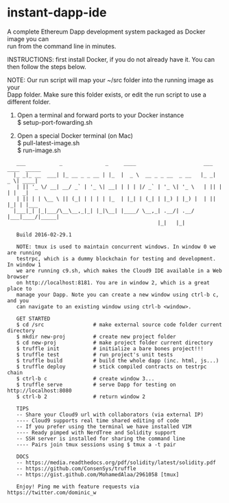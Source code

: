 # instant-dapp-ide
A complete Ethereum Dapp development system packaged as Docker image you can  
run from the command line in minutes.    
  
INSTRUCTIONS: first install Docker, if you do not already have it. You can then
follow the steps below.  
  
NOTE: Our run script will map your ~/src folder into the running image as your  
Dapp folder. Make sure this folder exists, or edit the run script to use a  
different folder.  
  
1. Open a terminal and forward ports to your Docker instance  
$ setup-port-fowarding.sh  
  
2. Open a special Docker terminal (on Mac)  
$ pull-latest-image.sh  
$ run-image.sh  
```
   ___           _              _     ____                      ___ ____  _____   
  |_ _|_ __  ___| |_ __ _ _ __ | |_  |  _ \  __ _ _ __  _ __   |_ _|  _ \| ____|  
   | || '_ \/ __| __/ _` | '_ \| __| | | | |/ _` | '_ \| '_ \   | || | | |  _|  
   | || | | \__ \ || (_| | | | | |_  | |_| | (_| | |_) | |_) |  | || |_| | |___ 
  |___|_| |_|___/\__\__,_|_| |_|\__| |____/ \__,_| .__/| .__/  |___|____/|_____|  
                                                 |_|   |_|                      
  
   Build 2016-02-29.1

   NOTE: tmux is used to maintain concurrent windows. In window 0 we are running
   testrpc, which is a dummy blockchain for testing and development. In window 1
   we are running c9.sh, which makes the Cloud9 IDE available in a Web browser
   on http://localhost:8181. You are in window 2, which is a great place to
   manage your Dapp. Note you can create a new window using ctrl-b c, and you
   can navigate to an existing window using ctrl-b <window>.

   GET STARTED
   $ cd /src                # make external source code folder current directory
   $ mkdir new-proj         # create new project folder
   $ cd new-proj            # make project folder current directory
   $ truffle init           # initialize a bare bones project!!!
   $ truffle test           # run project's unit tests
   $ truffle build          # build the whole dapp (inc. html, js...)
   $ truffle deploy         # stick compiled contracts on testrpc chain
   $ ctrl-b c               # create window 3...
   $ truffle serve          # serve Dapp for testing on http://localhost:8080
   $ ctrl-b 2               # return window 2

   TIPS
   -- Share your Cloud9 url with collaborators (via external IP)
   ---- Cloud9 supports real time shared editing of code
   -- If you prefer using the terminal we have installed VIM
   ---- Ready pimped with NerdTree and Solidity support
   -- SSH server is installed for sharing the command line
   ---- Pairs join tmux sessions using $ tmux a -t pair

   DOCS
   -- https://media.readthedocs.org/pdf/solidity/latest/solidity.pdf
   -- https://github.com/ConsenSys/truffle
   -- https://gist.github.com/MohamedAlaa/2961058 [tmux]
   
   Enjoy! Ping me with feature requests via https://twitter.com/dominic_w
```
